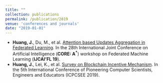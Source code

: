 ```yaml
---
title: ""
collection: publications
permalink: /publication/2019
venue: 'conferences and journals'
date: "2019-01-01"
---
```


- **Huang, J.**, Du, M., et al. [Attention based Updates Aggregation in Federated Learning](http://fml2019.algorithmic-crowdsourcing.com/). In the 28th International Joint Conference on Artificial Intelligence (**CORE: A<sup>*</sup>**) workshop on Federated Machine Learning (**IJCAI'FL 19**). 
- **Huang, J.**, Lei, K., et al. [Survey on Blockchain Incentive Mechanism](https://link.springer.com/chapter/10.1007/978-981-15-0118-0_30). In the 5th International Conference of Pioneering Computer Scientists, Engineers and Educators (ICPCSEE 2019).  

<!---
- Shen, Y. **Huang J.<sup>1</sup>**, et al. [Discovering Medical Entity Relations from Texts using Dependency Information](https://cobweb.cs.uga.edu/~shengli/Docs/Tusion19/1_Discovering_Medical_Entity_Relations_from_Texts_using_Dependency_Information.pdf). In the 28th International Joint Conference on Artificial Intelligence (**CORE: A<sup>*</sup>**) workshop on Agent-based Complex Automated Negotiations (**IJCAI'ACAN 19**)
- Shen, Y., **Huang, J.<sup>*</sup>**, et al. Discovering Medical Entity Relations from Texts using Dependency Information. Natural Language Engineering (IF: 1.465).
- Lei, K., Du M., Yang L., **Huang, J.**, et al. Towards a Blockchain-Based Equilibrium Trading Mechanism for Assets. In IEEE International Conference on High Performance Computing and Communications (**HPCC 2019**). 
- Lei, K., Huang, S., **Huang, J.**, et al. Intelligent Eco Networking (IEN) II: A Knowledge-Driven Future Internet Infrastructure for Value-Oriented Ecosystem. In International Conference on Hot Information-Centric Networking (HotICN 2019).
-->
